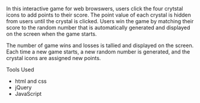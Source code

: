 
In this interactive game for web browswers, users click the four crytstal icons to add points to their score. The point value of each crystal is hidden from users until the crystal is clicked. Users win the game by matching their score to the random number that is automatically generated and displayed on the screen when the game starts. 

The number of game wins and losses is tallied and displayed on the screen. Each time a new game starts, a new random number is generated, and the crystal icons are assigned new points.

Tools Used

- html and css
- jQuery
- JavaScript
